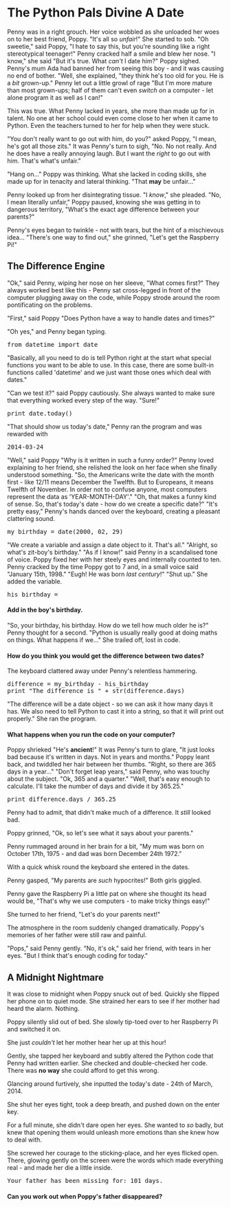 # The Python Pals Divine A Date

Penny was in a right grouch.  Her voice wobbled as she unloaded her woes on to her best friend, Poppy.
"It's all so _unfair_!" She started to sob.
"Oh sweetie," said Poppy, "I hate to say this, but you're sounding like a right stereotypical teenager!"
Penny cracked half a smile and blew her nose.  "I know," she said "But it's true. What _can't_ I date him?"
Poppy sighed.  Penny's mum Ada had banned her from seeing this boy - and it was causing no end of bother.
"Well, she explained, "they think he's too old for you. He is a *bit* grown-up."
Penny let out a little growl of rage "But I'm more mature than most grown-ups; half of them can't even _switch on_ a computer - let alone program it as well as I can!"

This was true.  What Penny lacked in years, she more than made up for in talent.  No one at her school could even come close to her when it came to Python.  Even the teachers turned to her for help when they were stuck.

"You don't really want to go out with him, do you?" asked Poppy, "I mean, he's got all those zits."
It was Penny's turn to sigh, "No. No not really. And he does have a really annoying laugh. But I want the _right_ to go out with him. That's what's unfair."

"Hang on..." Poppy was thinking.  What she lacked in coding skills, she made up for in tenacity and lateral thinking. "That **may** be unfair..."

Penny looked up from her disintegrating tissue. "I _know_," she pleaded.
"No, I mean literally unfair," Poppy paused, knowing she was getting in to dangerous territory, "What's the exact age difference between your parents?"

Penny's eyes began to twinkle - not with tears, but the hint of a mischievous idea...  "There's one way to find out," she grinned, "Let's get the Raspberry Pi!"

## The Difference Engine

"Ok," said Penny, wiping her nose on her sleeve, "What comes first?"
They always worked best like this - Penny sat cross-legged in front of the computer plugging away on the code, while Poppy strode around the room pontificating on the problems.

"First," said Poppy "Does Python have a way to handle dates and times?"

"Oh yes," and Penny began typing.
<pre lang="python">
from datetime import date
</pre>
"Basically, all you need to do is tell Python right at the start what special functions you want to be able to use. In this case, there are some built-in functions called 'datetime' and we just want those ones which deal with dates."

"Can we test it?" said Poppy cautiously. She always wanted to make sure that everything worked every step of the way.
"Sure!"

<pre lang="python">
print date.today()
</pre>

"That should show us today's date," Penny ran the program and was rewarded with
<pre>2014-03-24</pre>
"Well," said Poppy "Why is it written in such a funny order?"
Penny loved explaining to her friend, she relished the look on her face when she finally understood something.
"So, the Americans write the date with the month first - like 12/11 means December the Twelfth. But to Europeans, it means Twelfth of November.  In order not to confuse anyone, most computers represent the data as 'YEAR-MONTH-DAY'."
"Oh, that makes a funny kind of sense.  So, that's today's date - how do we create a specific date?"
"It's pretty easy," Penny's hands danced over the keyboard, creating a pleasant clattering sound.
<pre lang="python">
my_birthday = date(2000, 02, 29)
</pre>
"We create a variable and assign a date object to it. That's all."
"Alright, so what's zit-boy's birthday."
"As if I know!" said Penny in a scandalised tone of voice.
Poppy fixed her with her steely eyes and internally counted to ten.  
Penny cracked by the time Poppy got to 7 and, in a small voice said "January 15th, 1998."
"Eugh! He was born _last century_!"
"Shut up."  She added the variable.

<pre lang="python">
his_birthday = 
</pre>

#### Add in the boy's birthday.

"So, your birthday, his birthday. How do we tell how much older he is?"
Penny thought for a second.
"Python is usually really good at doing maths on things.  What happens if we..." She trailed off, lost in code.


#### How do you think you would get the difference between two dates?

The keyboard clattered away under Penny's relentless hammering.
<pre lang="python">
difference = my_birthday - his_birthday
print "The difference is " + str(difference.days)
</pre>

"The difference will be a date object - so we can ask it how many days it has. We also need to tell Python to cast it into a string, so that it will print out properly."
She ran the program.

#### What happens when you run the code on your computer?

Poppy shrieked "He's **ancient**!"
It was Penny's turn to glare, "It just looks bad because it's written in days. Not in years and months."
Poppy leant back, and twiddled her hair between her thumbs.  "Right, so there are 365 days in a year..."
"Don't forget leap years," said Penny, who was touchy about the subject.
"Ok, 365 and a quarter."
"Well, that's easy enough to calculate. I'll take the number of days and divide it by 365.25."
<pre lang="python">
print difference.days / 365.25
</pre>
Penny had to admit, that didn't make much of a difference. It _still_ looked bad.

Poppy grinned, "Ok, so let's see what it says about your parents."

Penny rummaged around in her brain for a bit, "My mum was born on October 17th, 1975 - and dad was born December 24th 1972."

With a quick whisk round the keyboard she entered in the dates.

Penny gasped, "My parents are _such_ hypocrites!" Both girls giggled.

Penny gave the Raspberry Pi a little pat on where she thought its head would be, "That's why we use computers - to make tricky things easy!"

She turned to her friend, "Let's do your parents next!"

The atmosphere in the room suddenly changed dramatically.  Poppy's memories of her father were still raw and painful.

"Pops," said Penny gently.
"No, it's ok," said her friend, with tears in her eyes. "But I think that's enough coding for today."

## A Midnight Nightmare

It was close to midnight when Poppy snuck out of bed.  Quickly she flipped her phone on to quiet mode.  She strained her ears to see if her mother had heard the alarm.  Nothing.

Poppy silently slid out of bed. She slowly tip-toed over to her Raspberry Pi and switched it on.

She just _couldn't_ let her mother hear her up at this hour!

Gently, she tapped her keyboard and subtly altered the Python code that Penny had written earlier.  She checked and double-checked her code.  There was **no way** she could afford to get this wrong.

Glancing around furtively, she inputted the today's date - 24th of March, 2014.

She shut her eyes tight, took a deep breath, and pushed down on the enter key.

For a full minute, she didn't dare open her eyes. She wanted to _so_ badly, but knew that opening them would unleash more emotions than she knew how to deal with.

She screwed her courage to the sticking-place, and her eyes flicked open.  There, glowing gently on the screen were the words which made everything real - and made her die a little inside.

<pre>Your father has been missing for: 101 days.</pre>

#### Can **you** work out when Poppy's father disappeared?